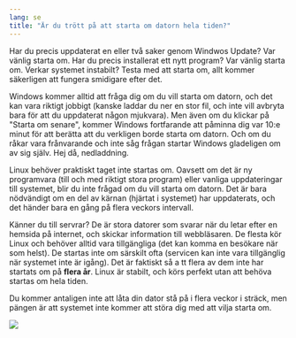```yaml
---
lang: se
title: "Är du trött på att starta om datorn hela tiden?"
---
```


Har du precis uppdaterat en eller två saker genom Windwos Update? 
Var vänlig starta om. Har du precis installerat ett nytt program? Var 
vänlig starta om. Verkar systemet instabilt? Testa med att starta om, 
allt kommer säkerligen att fungera smidigare efter det.

Windows kommer alltid att fråga dig om du vill starta om 
datorn, och det kan vara riktigt jobbigt (kanske laddar du ner en 
stor fil, och inte vill avbryta bara för att du uppdaterat någon 
mjukvara). Men även om du klickar på "Starta om senare", kommer Windows 
fortfarande att påminna dig var 10:e minut för att berätta att du 
verkligen borde starta om datorn. Och om du råkar vara frånvarande och 
inte såg frågan startar Windows gladeligen om av sig själv. Hej då, 
nedladdning.

Linux behöver praktiskt taget inte startas om. Oavsett om det är ny 
programvara (till och med riktigt stora program) eller vanliga 
uppdateringar till systemet, blir du inte frågad om du vill starta om 
datorn.  Det är bara nödvändigt om en del av kärnan (hjärtat i systemet) 
har uppdaterats, och det händer bara en gång på flera veckors 
intervall.

Känner du till servrar? De är stora datorer som svarar när du letar 
efter en hemsida på internet, och skickar information till 
webbläsaren. De flesta kör Linux och behöver alltid vara tillgängliga 
(det kan komma en besökare när som helst). De startas inte om 
särskilt ofta (servicen kan inte vara tillgänglig när systemet inte 
är igång). Det är faktiskt så a tt flera av dem inte har 
startats om på <b>flera år</b>. Linux är stabilt, och körs perfekt 
utan att behöva startas om hela tiden.

Du kommer antaligen inte att låta din dator stå på i flera 
veckor i sträck, men pängen är att systemet inte kommer att störa 
dig med att vilja starta om.

<img src="Images/reboot_all_the_time_thumb.png" />





